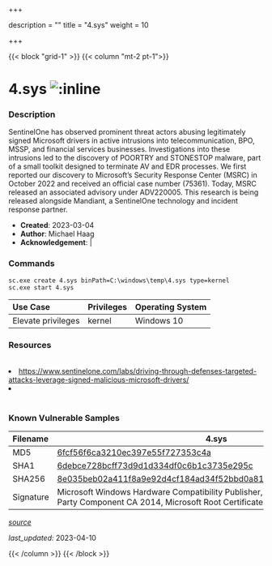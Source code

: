 +++

description = ""
title = "4.sys"
weight = 10

+++


{{< block "grid-1" >}}
{{< column "mt-2 pt-1">}}


# 4.sys ![:inline](/images/twitter_verified.png) 


### Description

SentinelOne has observed prominent threat actors abusing legitimately signed Microsoft drivers in active intrusions into telecommunication, BPO, MSSP, and financial services businesses.
Investigations into these intrusions led to the discovery of POORTRY and STONESTOP malware, part of a small toolkit designed to terminate AV and EDR processes.
We first reported our discovery to Microsoft’s Security Response Center (MSRC) in October 2022 and received an official case number (75361). Today, MSRC released an associated advisory under ADV220005.
This research is being released alongside Mandiant, a SentinelOne technology and incident response partner. 

- **Created**: 2023-03-04
- **Author**: Michael Haag
- **Acknowledgement**:  | [](https://twitter.com/)

### Commands

```
sc.exe create 4.sys binPath=C:\windows\temp\4.sys type=kernel
sc.exe start 4.sys
```

| Use Case | Privileges | Operating System | 
|:---- | ---- | ---- |
| Elevate privileges | kernel | Windows 10 |

### Resources
<br>
<li><a href="https://www.sentinelone.com/labs/driving-through-defenses-targeted-attacks-leverage-signed-malicious-microsoft-drivers/">https://www.sentinelone.com/labs/driving-through-defenses-targeted-attacks-leverage-signed-malicious-microsoft-drivers/</a></li>
<li><a href=""></a></li>
<br>

### Known Vulnerable Samples

| Filename | 4.sys |
|:---- | ---- | 
| MD5 | <a href="https://www.virustotal.com/gui/file/6fcf56f6ca3210ec397e55f727353c4a">6fcf56f6ca3210ec397e55f727353c4a</a> |
| SHA1 | <a href="https://www.virustotal.com/gui/file/6debce728bcff73d9d1d334df0c6b1c3735e295c">6debce728bcff73d9d1d334df0c6b1c3735e295c</a> |
| SHA256 | <a href="https://www.virustotal.com/gui/file/8e035beb02a411f8a9e92d4cf184ad34f52bbd0a81a50c222cdd4706e4e45104">8e035beb02a411f8a9e92d4cf184ad34f52bbd0a81a50c222cdd4706e4e45104</a> |
| Signature | Microsoft Windows Hardware Compatibility Publisher, Microsoft Windows Third Party Component CA 2014, Microsoft Root Certificate Authority 2010   |


[*source*](https://github.com/magicsword-io/LOLDrivers/tree/main/yaml/4.yaml)

*last_updated:* 2023-04-10








{{< /column >}}
{{< /block >}}
